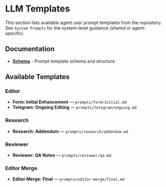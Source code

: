# LLM Templates

This section lists available agent user prompt templates from the repository. See `System Prompts` for the system-level guidance (shared or agent-specific).

## Documentation

- **[Schema](schema.md)** - Prompt template schema and structure

## Available Templates

### Editor
- **Form: Initial Enhancement** — `prompts/form/initial.md`
- **Telegram: Ongoing Editing** — `prompts/telegram/ongoing.md`

### Research
- **Research: Addendum** — `prompts/research/addendum.md`

### Reviewer
- **Reviewer: QA Notes** — `prompts/reviewer/qa.md`

### Editor Merge
- **Editor Merge: Final** — `prompts/editor-merge/final.md`
